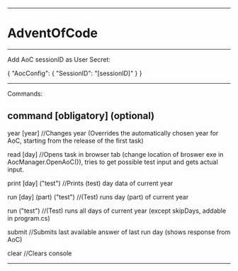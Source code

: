 ---------------------------------------------------------------------------------------------------------------------------------------------------------------

# AdventOfCode

---------------------------------------------------------------------------------------------------------------------------------------------------------------

Add AoC sessionID as User Secret:

{
  "AocConfig": {
    "SessionID": "[sessionID]"
  }
}

---------------------------------------------------------------------------------------------------------------------------------------------------------------

Commands:

command [obligatory] (optional)
-------------------------------

year [year]                //Changes year (Overrides the automatically chosen year for AoC, starting from the release of the first task)

read [day]                 //Opens task in browser tab (change location of broswer exe in AocManager.OpenAoC()), tries to get possible test input and gets actual input.

print [day] ("test")       //Prints (test) day data of current year

run [day] (part) ("test")  //(Test) runs day (part) of current year

run ("test")               //(Test) runs all days of current year (except skipDays, addable in program.cs)

submit                     //Submits last available answer of last run day (shows response from AoC)

clear                      //Clears console

---------------------------------------------------------------------------------------------------------------------------------------------------------------
